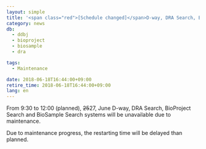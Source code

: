 ```yaml
---
layout: simple
title: '<span class="red">[Schedule changed]</span>D-way, DRA Search, BioProject Search, BioSample Search will be unavailable (9:30-12:00 June <del>25</del><span class="red">27</span>)'
category: news
db:
  - ddbj
  - bioproject
  - biosample
  - dra

tags:
  - Maintenance

date: 2018-06-18T16:44:00+09:00
retire_time: 2018-06-18T16:44:00+09:00
lang: en
---
```


<p>From 9:30 to 12:00 (planned), <del>25</del><span class="red">27</span>, June D-way, DRA Search, BioProject Search and BioSample Search systems will be unavailable due to maintenance.</p>

<p>Due to maintenance progress, the restarting time will be delayed than planned.</p>

